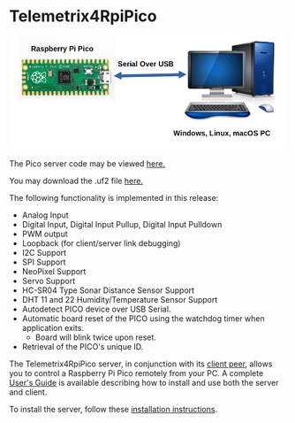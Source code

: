 # Telemetrix4RpiPico

![](images/tmx.png)

The Pico server code may be viewed [here.](https://github.com/MrYsLab/Telemetrix4RpiPico)

You may download the .uf2 file [here.](https://github.com/MrYsLab/Telemetrix4RpiPico/raw/master/cmake-build-release/Telemetrix4RpiPico.uf2)

The following functionality is implemented in this release:

* Analog Input
* Digital Input, Digital Input Pullup, Digital Input Pulldown
* PWM output
* Loopback (for client/server link debugging)
* I2C Support
* SPI Support
* NeoPixel Support
* Servo Support
* HC-SR04 Type Sonar Distance Sensor Support
* DHT 11 and 22 Humidity/Temperature Sensor Support
* Autodetect PICO device over USB Serial.
* Automatic board reset of the PICO using the watchdog timer when application exits.
  * Board will blink twice upon reset.
* Retrieval of the PICO's unique ID.

The Telemetrix4RpiPico server, in conjunction with its [client peer](https://github.com/MrYsLab/telemetrix-rpi-pico),
allows you to control a Raspberry Pi Pico remotely from your
PC. A complete [User's Guide](https://mryslab.github.io/telemetrix-rpi-pico/) is available describing how to 
install and use both the server and client.

To install the server, follow these [installation instructions](https://mryslab.github.io/telemetrix-rpi-pico/install_pico_server/).
